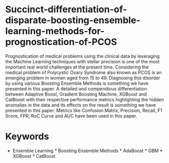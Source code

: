 # Succinct-differentiation-of-disparate-boosting-ensemble-learning-methods-for-prognostication-of-PCOS

Prognostication of medical problems using the clinical data by leveraging the Machine Learning techniques with stellar precision is one of the most important real world challenges at the present time. Considering the medical problem of Polycystic Ovary Syndrome also known as PCOS is an emerging problem in women aged from 15 to 49. Diagnosing this disorder by using various Boosting Ensemble Methods is something we have presented in this paper. A detailed and compendious differentiation between Adaptive Boost, Gradient Boosting Machine, XGBoost and CatBoost with their respective performance metrics highlighting the hidden anomalies in the data and its effects on the result is something we have presented in this paper. Metrics like Confusion Matrix, Precision, Recall, F1 Score, FPR, RoC Curve and AUC have been used in this paper.
# Keywords 
* Ensemble Learning * Boosting Ensemble Methods * AdaBoost * GBM * XGBoost * CatBoost
